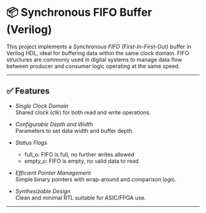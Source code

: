 # 📦 Synchronous FIFO Buffer (Verilog)

This project implements a *Synchronous FIFO (First-In-First-Out)* buffer in Verilog HDL, ideal for buffering data within the same clock domain. FIFO structures are commonly used in digital systems to manage data flow between producer and consumer logic operating at the same speed.

---

## ✅ Features

- *Single Clock Domain*  
  Shared clock (clk) for both read and write operations.

- *Configurable Depth and Width*  
  Parameters to set data width and buffer depth.

- *Status Flags*  
  - full_o: FIFO is full, no further writes allowed  
  - empty_o: FIFO is empty, no valid data to read  

- *Efficient Pointer Management*  
  Simple binary pointers with wrap-around and comparison logic.

- *Synthesizable Design*  
  Clean and minimal RTL suitable for ASIC/FPGA use.

---
